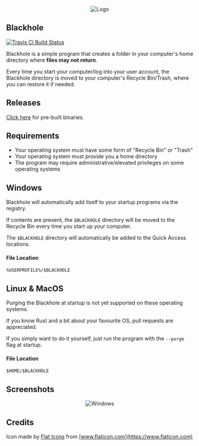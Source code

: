 <p align="center">
	<img alt="Logo" src="https://i.imgur.com/VX8fAQI.png"/>
</p>

## Blackhole

[![Travis CI Build Status](https://travis-ci.com/WilliamVenner/blackhole.svg?token=GXuyFsyVxqMmbV5zG6B4&branch=master)](https://travis-ci.com/github/WilliamVenner/blackhole)

Blackhole is a simple program that creates a folder in your computer's home directory where **files may not return**.

Every time you start your computer/log into your user account, the Blackhole directory is moved to your computer's Recycle Bin/Trash, where you can restore it if needed.

## Releases

[Click here](https://github.com/WilliamVenner/blackhole/releases) for pre-built binaries.

## Requirements

* Your operating system must have some form of "Recycle Bin" or "Trash"
* Your operating system must provide you a home directory
* The program may require administrative/elevated privileges on some operating systems

## Windows

Blackhole will automatically add itself to your startup programs via the registry.

If contents are present, the `$BLACKHOLE` directory will be moved to the Recycle Bin every time you start up your computer.

The `$BLACKHOLE` directory will automatically be added to the Quick Access locations.

#### File Location

`%USERPROFILE%/$BLACKHOLE`

## Linux & MacOS

Purging the Blackhole at startup is not yet supported on these operating systems.

If you know Rust and a bit about your favourite OS, pull requests are appreciated.

If you simply want to do it yourself, just run the program with the `--purge` flag at startup.

#### File Location

`$HOME/$BLACKHOLE`

## Screenshots

<p align="center">
	<img alt="Windows" src="https://i.imgur.com/LwHRoH5.png/">
</p>

## Credits

Icon made by [Flat Icons](https://www.flaticon.com/authors/flat-icons) from [www.flaticon.com](https://www.flaticon.com)
